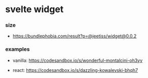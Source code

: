 # svelte widget

### size

- https://bundlephobia.com/result?p=@jeetiss/widget@0.0.2

### examples

- vanilla:
https://codesandbox.io/s/wonderful-montalcini-oh3yv

- react:
https://codesandbox.io/s/dazzling-kowalevski-bhqh7
